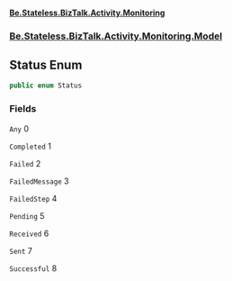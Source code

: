 #### [Be.Stateless.BizTalk.Activity.Monitoring](README.md 'README')
### [Be.Stateless.BizTalk.Activity.Monitoring.Model](Be.Stateless.BizTalk.Activity.Monitoring.Model.md 'Be.Stateless.BizTalk.Activity.Monitoring.Model')

## Status Enum

```csharp
public enum Status
```
### Fields

<a name='Be.Stateless.BizTalk.Activity.Monitoring.Model.Status.Any'></a>

`Any` 0

<a name='Be.Stateless.BizTalk.Activity.Monitoring.Model.Status.Completed'></a>

`Completed` 1

<a name='Be.Stateless.BizTalk.Activity.Monitoring.Model.Status.Failed'></a>

`Failed` 2

<a name='Be.Stateless.BizTalk.Activity.Monitoring.Model.Status.FailedMessage'></a>

`FailedMessage` 3

<a name='Be.Stateless.BizTalk.Activity.Monitoring.Model.Status.FailedStep'></a>

`FailedStep` 4

<a name='Be.Stateless.BizTalk.Activity.Monitoring.Model.Status.Pending'></a>

`Pending` 5

<a name='Be.Stateless.BizTalk.Activity.Monitoring.Model.Status.Received'></a>

`Received` 6

<a name='Be.Stateless.BizTalk.Activity.Monitoring.Model.Status.Sent'></a>

`Sent` 7

<a name='Be.Stateless.BizTalk.Activity.Monitoring.Model.Status.Successful'></a>

`Successful` 8